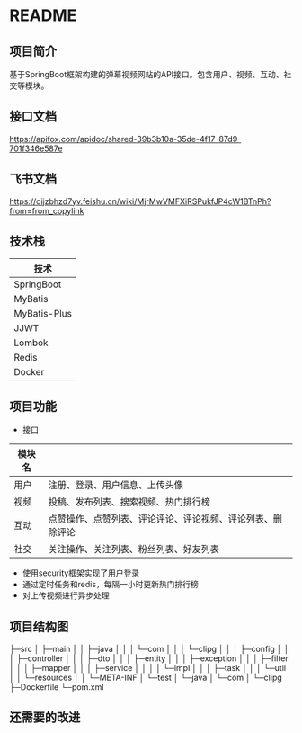 # README

## 项目简介

基于SpringBoot框架构建的弹幕视频网站的API接口。包含用户、视频、互动、社交等模块。



## 接口文档

https://apifox.com/apidoc/shared-39b3b10a-35de-4f17-87d9-701f346e587e

## 飞书文档
https://oijzbhzd7yv.feishu.cn/wiki/MjrMwVMFXiRSPukfJP4cW1BTnPh?from=from_copylink

## 技术栈

| 技术         |
| ------------ |
| SpringBoot   |
| MyBatis      |
| MyBatis-Plus |
| JJWT         |
| Lombok       |
| Redis        |
| Docker       |





## 项目功能

- 接口

| 模块名 |                                                            |
| ------ | ---------------------------------------------------------- |
| 用户   | 注册、登录、用户信息、上传头像                             |
| 视频   | 投稿、发布列表、搜索视频、热门排行榜                       |
| 互动   | 点赞操作、点赞列表、评论评论、评论视频、评论列表、删除评论 |
| 社交   | 关注操作、关注列表、粉丝列表、好友列表                     |

- 使用security框架实现了用户登录
- 通过定时任务和redis，每隔一小时更新热门排行榜
- 对上传视频进行异步处理



## 项目结构图

├─src
│  ├─main
│  │  ├─java
│  │  │  └─com
│  │  │      └─clipg
│  │  │          ├─config
│  │  │          ├─controller
│  │  │          ├─dto
│  │  │          ├─entity
│  │  │          ├─exception
│  │  │          ├─filter
│  │  │          ├─mapper
│  │  │          ├─service
│  │  │          │  └─impl
│  │  │          ├─task
│  │  │          └─util
│  │  └─resources
│  │      └─META-INF
│  └─test
│      └─java
│          └─com
│              └─clipg
├─Dockerfile
└─pom.xml


## 还需要的改进


